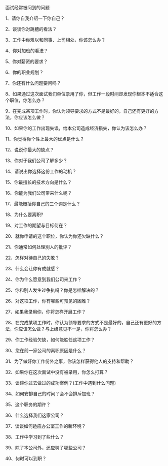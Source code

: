 面试经常被问到的问题

1、请你自我介绍一下你自己？

2、谈谈你对跳槽的看法？

3、工作中你难以和同事、上司相处，你该怎么办？

4、你对加班的看法？

5、你对薪资的要求？

6、你的职业规划？

7、你还有什么问题要问吗？

8、如果通过这次面试我们单位录用了你，但工作一段时间却发现你根本不适合这个职位，你怎么办？

9、在完成某项工作时，你认为领导要求的方式不是最好的，自己还有更好的方法，你应该怎么做？

10、如果你的工作出现失误，给本公司造成经济损失，你认为该怎么办？

11、你觉得你个性上最大的优点是什么？

12、说说你最大的缺点？

13、你对于我们公司了解多少？

14、请说出你选择这份工作的动机？

15、你最擅长的技术方向是什么？

16、你能为我们公司带来什么呢？

17、最能概括你自己的三个词是什么？

18、为什么要离职?

19、对工作的期望与目标何在？

20、就你申请的这个职位，你认为你还欠缺什么？

21、你通常如何处理別人的批评？

22、怎样对待自己的失敗？

23、什么会让你有成就感？

24、你为什么愿意到我们公司来工作？

25、你和别人发生过争执吗？你是怎样解决的？

26、对这项工作，你有哪些可预见的困难？

27、如果我录用你，你将怎样开展工作？

28、在完成某项工作时，你认为领导要求的方式不是最好的，自己还有更好的方法，你应该怎么做？与上级意见不一是，你将怎么办？

29、你工作经验欠缺，如何能胜任这项工作？

30、您在前一家公司的离职原因是什么？

31、为了做好你工作份外之事，你该怎样获得他人的支持和帮助？

32、如果你在这次面试中没有被录用，你怎么打算？

33、谈谈你过去做过的成功案例？(工作中遇到什么问题)

34、如何安排自己的时间？会不会排斥加班？

35、这个职务的期许？

36、什么选择我们这家公司？

37、谈谈如何适应办公室工作的新环境？

38、工作中学习到了些什么？

39、除了本公司外，还应聘了哪些公司？

40、何时可以到职？

